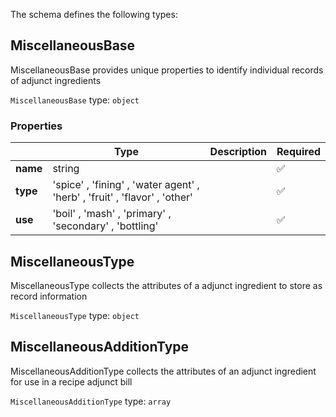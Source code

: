 The schema defines the following types:

## MiscellaneousBase

MiscellaneousBase provides unique properties to identify individual records of adjunct ingredients

`MiscellaneousBase` type: `object`

### Properties

|   |Type|Description|Required|
|---|----|-----------|--------|
| **name** | string|  | :white_check_mark: |
| **type** |  'spice'  , 'fining'  , 'water agent'  , 'herb'  , 'fruit'  , 'flavor'  , 'other' |  | :white_check_mark: |
| **use** |  'boil'  , 'mash'  , 'primary'  , 'secondary'  , 'bottling' |  | :white_check_mark: |

## MiscellaneousType

MiscellaneousType collects the attributes of a adjunct ingredient to store as record information

`MiscellaneousType` type: `object`


## MiscellaneousAdditionType

MiscellaneousAdditionType collects the attributes of an adjunct ingredient for use in a recipe adjunct bill

`MiscellaneousAdditionType` type: `array`


